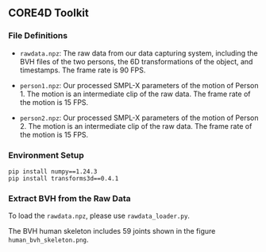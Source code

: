 ## CORE4D Toolkit

### File Definitions

* ```rawdata.npz```: The raw data from our data capturing system, including the BVH files of the two persons, the 6D transformations of the object, and timestamps. The frame rate is 90 FPS.

* ```person1.npz```: Our processed SMPL-X parameters of the motion of Person 1. The motion is an intermediate clip of the raw data. The frame rate of the motion is 15 FPS.

* ```person2.npz```: Our processed SMPL-X parameters of the motion of Person 2. The motion is an intermediate clip of the raw data. The frame rate of the motion is 15 FPS.

### Environment Setup

```
pip install numpy==1.24.3
pip install transforms3d==0.4.1
```

### Extract BVH from the Raw Data

To load the ```rawdata.npz```, please use ```rawdata_loader.py```.

The BVH human skeleton includes 59 joints shown in the figure ```human_bvh_skeleton.png```.
